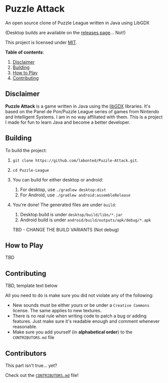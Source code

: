 # Puzzle Attack

An open source clone of Puzzle League written in Java using LibGDX

(Desktop builds are available on the [releases page](https://github.com)... Not!)

This project is licensed under [MIT](LICENSE).

**Table of contents**:

1. [Disclaimer](#disclaimer)
2. [Building](#building)
3. [How to Play](#how-to-play)
4. [Contributing](#contributing)

## Disclaimer

**Puzzle Attack** is a game written in Java using the [libGDX](https://libgdx.badlogicgames.com/) libraries. It's 
based on the Panel de Pon/Puzzle League series of games from Nintendo and Intelligent Systems. I am in no way affiliated with
them. This is a project I made for fun to learn Java and become a better developer.

## Building

To build the project:

1. `git clone https://github.com/labonted/Puzzle-Attack.git`.
2. `cd Puzzle-League`
3. You can build for either desktop or android:
   1. For desktop, use `./gradlew desktop:dist`
   2. For Android, use `./gradlew android:assembleRelease`
4. You're done! The generated files are under `build`:
   1. Desktop build is under `desktop/build/libs/*.jar`
   2. Android build is under `android/build/outputs/apk/debug/*.apk`
   
   TBD - CHANGE THE BUILD VARIANTS (Not debug)

## How to Play
TBD

## Contributing

TBD, template text below

All you need to do is make sure you did not violate any of the following:
- New sounds must be either *yours* or be under a `Creative Commons` license.
  The same applies to new textures.
- There is no real rule when writing code to patch a bug or adding features.
  Just make sure it's readable enough and comment whenever reasonable.
- Make sure you add yourself (in **alphabetical order**) to the
  `CONTRIBUTORS.md` file

## Contributors

This part isn't true... yet?

Check out the [`CONTRIBUTORS.md`](CONTRIBUTORS.md) file!
